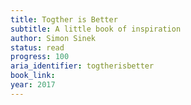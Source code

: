 ```yaml
---
title: Togther is Better
subtitle: A little book of inspiration
author: Simon Sinek
status: read
progress: 100
aria_identifier: togtherisbetter
book_link: 
year: 2017
---
```

